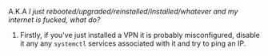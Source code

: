 A.K.A *I just rebooted/upgraded/reinstalled/installed/whatever and my internet is fucked, what do?*

1. Firstly, if you've just installed a VPN it is probably misconfigured, disable it any any `systemctl` services associated with it and try to ping an IP.



